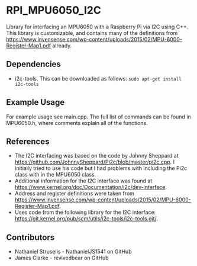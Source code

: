 # RPI_MPU6050_I2C
Library for interfacing an MPU6050 with a Raspberry Pi via I2C using C++. This library is customizable, and contains many of the definitions from https://www.invensense.com/wp-content/uploads/2015/02/MPU-6000-Register-Map1.pdf already.

## Dependencies
* i2c-tools. This can be downloaded as follows:
```sudo apt-get install i2c-tools```

## Example Usage
For example usage see main.cpp. The full list of commands can be found in MPU6050.h, where comments explain all of the functions.

## References

* The I2C interfacing was based on the code by Johnny Sheppard at https://github.com/JohnnySheppard/Pi2c/blob/master/pi2c.cpp. I initially tried to use his code but I had problems with including the Pi2c class with in the MPU6050 class.
* Additional information for the I2C interface was found at https://www.kernel.org/doc/Documentation/i2c/dev-interface.
* Address and register definitions were taken from https://www.invensense.com/wp-content/uploads/2015/02/MPU-6000-Register-Map1.pdf.
* Uses code from the following library for the I2C interface: https://git.kernel.org/pub/scm/utils/i2c-tools/i2c-tools.git/.

## Contributors
* Nathaniel Struselis - NathanielJS1541 on GitHub
* James Clarke        - revivedbear on GitHub
